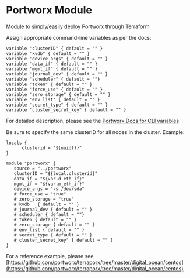 # Portworx Module

Module to simply/easily deploy Portworx through Terraform

Assign appropriate command-line variables as per the docs:

```
variable "clusterID" { default = "" }
variable "kvdb" { default = "" }
variable "device_args" { default = "" }
variable "data_if" { default = "" }
variable "mgmt_if" { default = "" }
variable "journal_dev" { default = "" }
variable "scheduler" { default = ""}
variable "token" { default = "" }
variable "force_use" { default = "" }
variable "zero_storage" { default = "" }
variable "env_list" { default = "" }
variable "secret_type" { default = "" }
variable "cluster_secret_key" { default = "" }
```

For detailed description, please see the [Portworx Docs for CLI variables](https://docs.portworx.com/runc/options.html)

Be sure to specify the same clusterID for all nodes in the cluster.
Example:
```
locals {
      clusterid = "${uuid()}"
}

module "portworx" {
   source = "../portworx"
   clusterID = "${local.clusterid}"
   data_if = "${var.d_eth_if}"
   mgmt_if = "${var.m_eth_if}"
   device_args = "-s /dev/sda"
   # force_use = "true"
   # zero_storage = "true"
   # kvdb   { default = "" }
   # journal_dev { default = "" }
   # scheduler { default = ""}
   # token { default = "" }
   # zero_storage { default = "" }
   # env_list { default = "" }
   # secret_type { default = "" }
   # cluster_secret_key" { default = "" }
}
```

For a reference example, please see [https://github.com/portworx/terraporx/tree/master/digital_ocean/centos](https://github.com/portworx/terraporx/tree/master/digital_ocean/centos)
